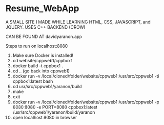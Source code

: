 # Resume_WebApp
A SMALL SITE I MADE WHILE LEARNING HTML, CSS, JAVASCRIPT, and JQUERY. USES C++ BACKEND (CROW)

CAN BE FOUND AT davidyaranon.app

Steps to run on localhost:8080
1. Make sure Docker is installed!
2. cd website/cppweb1/cppbox1
3. docker build -t cppbox1 .
4. cd .. (go back into cppweb1)
5. docker run -v /local/cloned/folder/website/cppweb1:/usr/src/cppweb1 -ti cppbox1:latest bash
6. cd usr/src/cppweb1/yaranon/build
7. make
8. exit
9. docker run -v /local/cloned/folder/website/cppweb1:/usr/src/cppweb1 -p 8080:8080 -e PORT=8080 cppbox1:latest /usr/src/cppweb1/yaranon/build/yaranon
10. open localhost:8080 in browser


